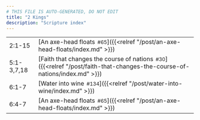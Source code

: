 ```yaml
---
# THIS FILE IS AUTO-GENERATED, DO NOT EDIT
title: "2 Kings"
description: "Scripture index"
---
```


|  |  |
| --- | --- |
| 2:1-15 | [An axe-head floats<span style="font-size:smaller; padding-left:0.5em;">#65</span>]({{<relref "/post/an-axe-head-floats/index.md" >}}) |
| 5:1-3,7,18 | [Faith that changes the course of nations<span style="font-size:smaller; padding-left:0.5em;">#30</span>]({{<relref "/post/faith-that-changes-the-course-of-nations/index.md" >}}) |
| 6:1-7 | [Water into wine<span style="font-size:smaller; padding-left:0.5em;">#134</span>]({{<relref "/post/water-into-wine/index.md" >}}) |
| 6:4-7 | [An axe-head floats<span style="font-size:smaller; padding-left:0.5em;">#65</span>]({{<relref "/post/an-axe-head-floats/index.md" >}}) |
